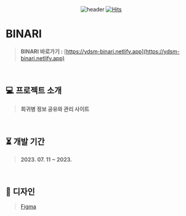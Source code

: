 <div align="center">

![header](https://user-images.githubusercontent.com/72345074/214557239-ca2424fd-f3e1-440b-99c7-00d166bf098d.png)
[![Hits](https://hits.seeyoufarm.com/api/count/incr/badge.svg?url=https%3A%2F%2Fgithub.com%2FYongDuSaMa%2FBINARI_BackEnd&count_bg=%23D1D7F8&title_bg=%236D85FF&icon=github.svg&icon_color=%23FCFCFC&title=BINARI_BackEnd&edge_flat=false)](https://hits.seeyoufarm.com)

</div>

# BINARI
> **BINARI 바로가기 :** [https://ydsm-binari.netlify.app](https://ydsm-binari.netlify.app)
<br>

## 💻 프로젝트 소개
> **희귀병 정보 공유와 관리 사이트**
<br>

## ⏳ 개발 기간
> **2023. 07. 11 ~ 2023.**
<br>

## 🎨 디자인
> [Figma](https://www.figma.com/file/4F6fHJaBtELk8gXyOpYWA9/Untitled?node-id=0%3A1&t=anEvXbCxRgE9KI6Q-1)
